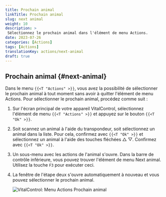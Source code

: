 ```yaml
---
title: Prochain animal
linkTitle: Prochain animal
slug: next animal
weight: 10
description: >
 Sélectionnez le prochain animal dans l'élément de menu Actions.
date: 2023-07-26
categories: [Actions]
tags: [Actions]
translationKey: actions/next-animal
draft: true
---
```

## Prochain animal {#next-animal}

Dans le menu `{{<T "Actions" >}}`, vous avez la possibilité de sélectionner le prochain animal à tout moment sans avoir à quitter l'élément de menu Actions. Pour sélectionner le prochain animal, procédez comme suit :

1. Sur l'écran principal de votre appareil VitalControl, sélectionnez l'élément de menu `{{<T "Actions" >}}` et appuyez sur le bouton `{{<T "Ok" >}}`.

2. Soit scannez un animal à l'aide du transpondeur, soit sélectionnez un animal dans la liste. Pour cela, confirmez avec `{{<T "Ok" >}}` et sélectionnez un animal à l'aide des touches fléchées △ ▽. Confirmez avec `{{<T "Ok" >}}`.

3. Un sous-menu avec les actions de l'animal s'ouvre. Dans la barre de contrôle inférieure, vous pouvez trouver l'élément de menu Next animal. Utilisez la touche `F3` pour exécuter ceci.

4. La fenêtre de l'étape deux s'ouvre automatiquement à nouveau et vous pouvez sélectionner le prochain animal.

    ![VitalControl: Menu Actions Prochain animal](../images/nextanimal.png "Choisir le prochain animal")
    
